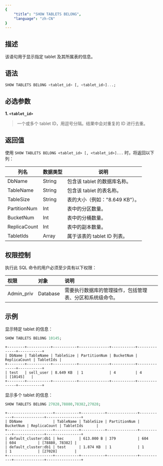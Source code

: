 ```yaml
---
{
    "title": "SHOW TABLETS BELONG",
    "language": "zh-CN"
}
---
```


<!--
Licensed to the Apache Software Foundation (ASF) under one
or more contributor license agreements.  See the NOTICE file
distributed with this work for additional information
regarding copyright ownership.  The ASF licenses this file
to you under the Apache License, Version 2.0 (the
"License"); you may not use this file except in compliance
with the License.  You may obtain a copy of the License at

  http://www.apache.org/licenses/LICENSE-2.0

Unless required by applicable law or agreed to in writing,
software distributed under the License is distributed on an
"AS IS" BASIS, WITHOUT WARRANTIES OR CONDITIONS OF ANY
KIND, either express or implied.  See the License for the
specific language governing permissions and limitations
under the License.
-->

## 描述

该语句用于显示指定 tablet 及其所属表的信息。

## 语法

```sql
SHOW TABLETS BELONG <tablet_id> [, <tablet_id>]...;
```

## 必选参数

**1. `<tablet_id>`**

> 一个或多个 tablet ID，用逗号分隔。结果中会对重复的 ID 进行去重。

## 返回值

使用 `SHOW TABLETS BELONG <tablet_id> [, <tablet_id>]...` 时，将返回以下列：

| 列名          | 数据类型 | 说明                                                                   |
|---------------|----------|------------------------------------------------------------------------|
| DbName        | String   | 包含该 tablet 的数据库名称。                                           |
| TableName     | String   | 包含该 tablet 的表名称。                                               |
| TableSize     | String   | 表的大小（例如："8.649 KB"）。                                         |
| PartitionNum  | Int      | 表中的分区数量。                                                       |
| BucketNum     | Int      | 表中的分桶数量。                                                       |
| ReplicaCount  | Int      | 表中的副本数量。                                                       |
| TabletIds     | Array    | 属于该表的 tablet ID 列表。                                            |

## 权限控制

执行此 SQL 命令的用户必须至少具有以下权限：

| 权限        | 对象     | 说明                                                                                                                            |
|:------------|:---------|:--------------------------------------------------------------------------------------------------------------------------------|
| Admin_priv  | Database | 需要执行数据库的管理操作，包括管理表、分区和系统级命令。                                                                       |

## 示例

显示特定 tablet 的信息：

```sql
SHOW TABLETS BELONG 10145;
```

```text
+--------+-----------+-----------+--------------+-----------+--------------+-----------+
| DbName | TableName | TableSize | PartitionNum | BucketNum | ReplicaCount | TabletIds |
+--------+-----------+-----------+--------------+-----------+--------------+-----------+
| test   | sell_user | 8.649 KB  | 1            | 4         | 4            | [10145]   |
+--------+-----------+-----------+--------------+-----------+--------------+-----------+
```

显示多个 tablet 的信息：

```sql
SHOW TABLETS BELONG 27028,78880,78382,27028;
```

```text
+---------------------+-----------+-----------+--------------+-----------+--------------+----------------+
| DbName              | TableName | TableSize | PartitionNum | BucketNum | ReplicaCount | TabletIds      |
+---------------------+-----------+-----------+--------------+-----------+--------------+----------------+
| default_cluster:db1 | kec       | 613.000 B | 379          | 604       | 604          | [78880, 78382] |
| default_cluster:db1 | test      | 1.874 KB  | 1            | 1         | 1            | [27028]        |
+---------------------+-----------+-----------+--------------+-----------+--------------+----------------+
```
